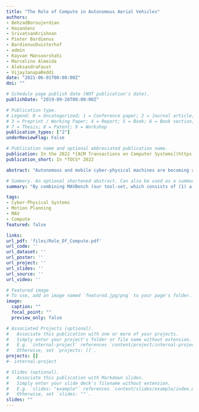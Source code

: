 ```yaml
---
title: "The Role of Compute in Autonomous Aerial Vehicles"
authors:
- BehzadBoroujerdian
- HasanGenc
- SrivatsanKrishnan
- Pieter Bardienus
- BardienusDuisterhof
- admin
- Kayvan Mansoorshahi
- Marcelino Almeida
- AleksandraFaust
- VijayJanapaReddi
date: "2021-06-01T00:00:00Z"
doi: ""

# Schedule page publish date (NOT publication's date).
publishDate: "2019-09-26T00:00:00Z"

# Publication type.
# Legend: 0 = Uncategorized; 1 = Conference paper; 2 = Journal article;
# 3 = Preprint / Working Paper; 4 = Report; 5 = Book; 6 = Book section;
# 7 = Thesis; 8 = Patent; 9 = Workshop
publication_types: ["2"]
underReviewFlag: False

# Publication name and optional abbreviated publication name.
publication: In the 2022 *[ACM Transactions on Computer Systems](https://dl.acm.org/journal/tocs)*
publication_short: In *TOCS* 2022

abstract: "Autonomous and mobile cyber-physical machines are becoming an inevitable part of our future. In particular, unmanned aerial vehicles have seen a resurgence in activity. With multiple use cases, such as surveillance, search and rescue, package delivery, and more, these unmanned aerial systems are on the cusp of demonstrating their full potential. Despite such promises, these systems face many challenges, one of the most prominent of which is their low endurance caused by their limited onboard energy. Since the success of a mission depends on whether the drone can finish it within such duration and before it runs out of battery, improving both the time and energy associated with the mission are of high importance. Such improvements have traditionally arrived at through the use of better algorithms. But our premise is that more powerful and efficient onboard compute can also address the problem. In this paper, we investigate how the compute subsystem, in a cyber-physical mobile machine, such as a Micro Aerial Vehicle (MAV), can impact mission time and energy. Specifically, we pose the question as 'what is the role of computing for cyber-physical mobile robots?' We show that compute and motion are tightly intertwined, and as such a close examination of cyber and physical processes and their impact on one another is necessary. We show different 'impact paths' through which compute impacts mission metrics and examine them using a combination of analytical models, simulation, micro and end-to-end benchmarking. To enable similar studies, we open sourced MAVBench, our tool-set, which consists of (1) a closed-loop real-time feedback simulator and (2) an end-to-end benchmark suite comprised of state-of-the-art kernels. By combining MAVBench, analytical modeling, and an understanding of various compute impacts, we show up to 2X and 1.8X improvements for mission time and mission energy for two optimization case studies. Our investigations, as well as our optimizations, show that cyber-physical co-design, a methodology with which both the cyber and physical processes/quantities of the robot are developed with consideration of one another, similar to hardware-software co-design, is necessary for arriving at the design of the optimal robot."

# Summary. An optional shortened abstract. Can also be used as a summary for an extended abstract or poster etc.
summary: "By combining MAVBench (our tool-set, which consists of (1) a closed-loop real-time feedback simulator and (2) an end-to-end benchmark suite comprised of state-of-the-art kernels), analytical modeling, and an understanding of various compute impacts, we show up to 2X and 1.8X improvements for mission time and mission energy for two optimization case studies. Our investigations, as well as our optimizations, show that cyber-physical co-design, a methodology with which both the cyber and physical processes/quantities of the robot are developed with consideration of one another, similar to hardware-software co-design, is necessary for arriving at the design of the optimal robot."

tags:
- Cyber-Physical Systems
- Motion Planning
- MAV
- Compute
featured: false

links:
url_pdf: 'files/Role_Of_Compute.pdf'
url_code: ''
url_dataset: ''
url_poster: ''
url_project: ''
url_slides: ''
url_source: ''
url_video: ''

# Featured image
# To use, add an image named `featured.jpg/png` to your page's folder. 
image:
  caption: ""
  focal_point: ""
  preview_only: false

# Associated Projects (optional).
#   Associate this publication with one or more of your projects.
#   Simply enter your project's folder or file name without extension.
#   E.g. `internal-project` references `content/project/internal-project/index.md`.
#   Otherwise, set `projects: []`.
projects: []
#- internal-project

# Slides (optional).
#   Associate this publication with Markdown slides.
#   Simply enter your slide deck's filename without extension.
#   E.g. `slides: "example"` references `content/slides/example/index.md`.
#   Otherwise, set `slides: ""`.
slides: ""
---
```


<!-- {{% alert note %}}
Click the *Cite* button above to demo the feature to enable visitors to import publication metadata into their reference management software.
{{% /alert %}}

{{% alert note %}}
Click the *Slides* button above to demo Academic's Markdown slides feature.
{{% /alert %}} -->

<!-- Supplementary notes can be added here, including [code and math](https://sourcethemes.com/academic/docs/writing-markdown-latex/). -->

